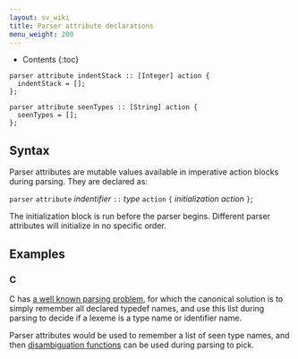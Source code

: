 ```yaml
---
layout: sv_wiki
title: Parser attribute declarations
menu_weight: 200
---
```


* Contents
{:toc}

```
parser attribute indentStack :: [Integer] action {
  indentStack = [];
};

parser attribute seenTypes :: [String] action {
  seenTypes = [];
};
```

## Syntax

Parser attributes are mutable values available in imperative action blocks during parsing. They are declared as:

`parser` `attribute` _indentifier_ `::` _type_ `action` `{` _initialization action_ `}`;

The initialization block is run before the parser begins. Different parser attributes will initialize in no specific order.

## Examples

### C

C has [a well known parsing problem](http://calculist.blogspot.com/2009/02/c-typedef-parsing-problem.html), for which the canonical solution is to simply remember all declared typedef names, and use this list during parsing to decide if a lexeme is a type name or identifier name.

Parser attributes would be used to remember a list of seen type names, and then [disambiguation functions](/silver/ref/decl/copper/disambiguate/) can be used during parsing to pick.
